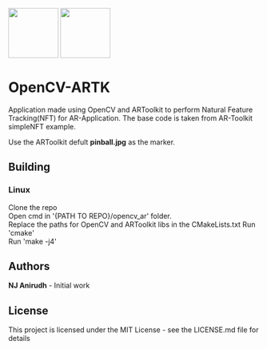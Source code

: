 <img src="https://qph.fs.quoracdn.net/main-qimg-57174d3e28e0d2780bfeae1b38d3a1c6" height="100">            <img src="https://upload.wikimedia.org/wikipedia/commons/5/53/OpenCV_Logo_with_text.png" height="100">

# OpenCV-ARTK
Application made using OpenCV and ARToolkit to perform Natural Feature Tracking(NFT) for AR-Application.
The base code is taken from AR-Toolkit simpleNFT example. 

Use the ARToolkit defult **pinball.jpg** as the marker.

## Building
### Linux

Clone the repo      
Open cmd in  '{PATH TO REPO}/opencv_ar'  folder.     
Replace the paths for OpenCV and ARToolkit libs  in the CMakeLists.txt
Run 'cmake'    
Run 'make -j4'     

## Authors
**NJ Anirudh** - Initial work

## License
This project is licensed under the MIT License - see the LICENSE.md file for details
